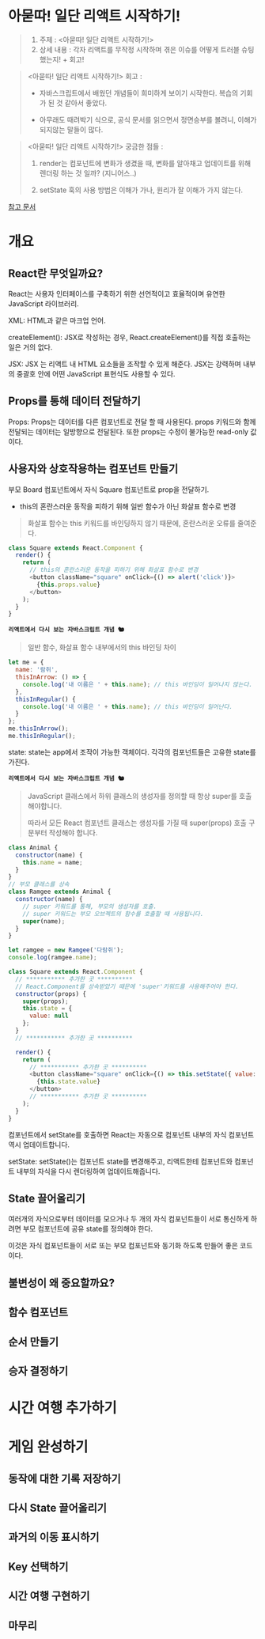 # 아묻따! 일단 리액트 시작하기!

> 1.  주제 : <아묻따! 일단 리액트 시작하기!>
> 2.  상세 내용 : 각자 리액트를 무작정 시작하며 겪은 이슈를 어떻게 트러블 슈팅했는지! + 회고!

> <아묻따! 일단 리액트 시작하기!> 회고 :
>
> - 자바스크립트에서 배웠던 개념들이 희미하게 보이기 시작한다. 복습의 기회가 된 것 같아서 좋았다.
>
> - 아무래도 때려박기 식으로, 공식 문서를 읽으면서 정면승부를 볼려니, 이해가 되지않는 말들이 많다.

> <아묻따! 일단 리액트 시작하기!> 궁금한 점들 :
>
> 1. render는 컴포넌트에 변화가 생겼을 때, 변화를 알아채고 업데이트를 위해 렌더링 하는 것 일까? (지니어스..)
>
> 2. setState 훅의 사용 방법은 이해가 가나, 원리가 잘 이해가 가지 않는다. 

[참고 문서](https://ko.reactjs.org/tutorial/tutorial.html)

# 개요

  ## React란 무엇일까요?

  React는 사용자 인터페이스를 구축하기 위한 선언적이고 효율적이며 유연한
  JavaScript 라이브러리.

  XML: HTML과 같은 마크업 언어.

  createElement(): JSX로 작성하는 경우, React.createElement()를 직접 호출하는 일은
  거의 없다.

  JSX: JSX 는 리액트 내 HTML 요소들을 조작할 수 있게 해준다. JSX는 강력하며 내부의
  중괄호 안에 어떤 JavaScript 표현식도 사용할 수 있다.

  ## Props를 통해 데이터 전달하기

  Props: Props는 데이터를 다른 컴포넌트로 전달 할 때 사용된다. props 키워드와 함께
  전달되는 데이터는 일방향으로 전달된다. 또한 props는 수정이 불가능한 read-only 값
  이다.

  ## 사용자와 상호작용하는 컴포넌트 만들기

  부모 Board 컴포넌트에서 자식 Square 컴포넌트로 prop을 전달하기.

  - this의 혼란스러운 동작을 피하기 위해 일반 함수가 아닌 화살표 함수로 변경

  > 화살표 함수는 this 키워드를 바인딩하지 않기 때문에, 혼란스러운 오류를 줄여준다.

  ```js
  class Square extends React.Component {
    render() {
      return (
        // this의 혼란스러운 동작을 피하기 위해 화살표 함수로 변경
        <button className="square" onClick={() => alert('click')}>
          {this.props.value}
        </button>
      );
    }
  }
  ```

  **`리액트에서 다시 보는 자바스크립트 개념 🐿`**

  > 일반 함수, 화살표 함수 내부에서의 this 바인딩 차이

  ```js
  let me = {
    name: '람쥐',
    thisInArrow: () => {
      console.log('내 이름은 ' + this.name); // this 바인딩이 일어나지 않는다.
    },
    thisInRegular() {
      console.log('내 이름은 ' + this.name); // this 바인딩이 일어난다.
    }
  };
  me.thisInArrow();
  me.thisInRegular();
  ```

  state: state는 app에서 조작이 가능한 객체이다. 각각의 컴포넌트들은 고유한 state를 가진다.

  **`리액트에서 다시 보는 자바스크립트 개념 🐿`**

  > JavaScript 클래스에서 하위 클래스의 생성자를 정의할 때 항상 super를 호출해야합니다.
  >
  > 따라서 모든 React 컴포넌트 클래스는 생성자를 가질 때 super(props) 호출 구문부터 작성해야 합니다.

  ```js
  class Animal {
    constructor(name) {
      this.name = name;
    }
  }
  // 부모 클래스를 상속
  class Ramgee extends Animal {
    constructor(name) {
      // super 키워드를 통해, 부모의 생성자를 호출.
      // super 키워드는 부모 오브젝트의 함수를 호출할 때 사용됩니다.
      super(name);
    }
  }

  let ramgee = new Ramgee('다람쥐');
  console.log(ramgee.name);
  ```

  ```js
  class Square extends React.Component {
    // *********** 추가한 곳 **********
    // React.Component를 상속받았기 때문에 'super'키워드를 사용해주어야 한다.
    constructor(props) {
      super(props);
      this.state = {
        value: null
      };
    }
    // *********** 추가한 곳 **********

    render() {
      return (
        // *********** 추가한 곳 **********
        <button className="square" onClick={() => this.setState({ value: 'X' })}>
          {this.state.value}
        </button>
        // *********** 추가한 곳 **********
      );
    }
  }
  ```

  컴포넌트에서 setState를 호출하면 React는 자동으로 컴포넌트 내부의 자식 컴포넌트
  역시 업데이트합니다.

  setState: setState()는 컴포넌트 state를 변경해주고, 리액트한테 컴포넌트와 컴포넌트 내부의 자식을 다시 렌더링하여 업데이트해줍니다.

  ## State 끌어올리기

  여러개의 자식으로부터 데이터를 모으거나 두 개의 자식 컴포넌트들이 서로 통신하게
  하려면 부모 컴포넌트에 공유 state를 정의해야 한다.

  이것은 자식 컴포넌트들이 서로 또는 부모 컴포넌트와 동기화 하도록 만들어 좋은 코드이다.

  ## 불변성이 왜 중요할까요?

  ## 함수 컴포넌트

  ## 순서 만들기

  ## 승자 결정하기

# 시간 여행 추가하기

# 게임 완성하기

## 동작에 대한 기록 저장하기

## 다시 State 끌어올리기

## 과거의 이동 표시하기

## Key 선택하기

## 시간 여행 구현하기

## 마무리
